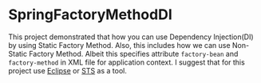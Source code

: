 # SpringFactoryMethodDI
This project demonstrated that how you can use Dependency Injection(DI) by using Static Factory Method. Also, this includes how we can
use Non-Static Factory Method. Albeit this specifies attribute `factory-bean` and `factory-method` in XML file for application context. I suggest that for this project use [Eclipse](https://www.eclipse.org/downloads/) or [STS](https://spring.io/tools) as a tool.
